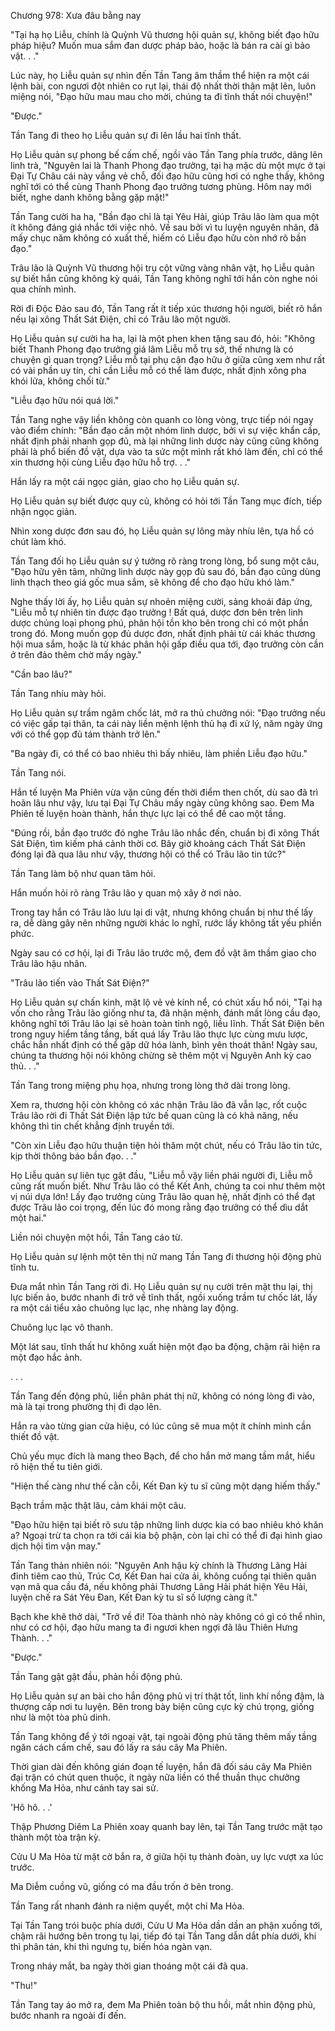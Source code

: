 




Chương 978: Xưa đâu bằng nay


"Tại hạ họ Liễu, chính là Quỳnh Vũ thương hội quản sự, không biết đạo hữu pháp hiệu? Muốn mua sắm đan dược pháp bảo, hoặc là bán ra cài gì bảo vật. . ."

Lúc này, họ Liễu quản sự nhìn đến Tần Tang âm thầm thể hiện ra một cái lệnh bài, con ngươi đột nhiên co rụt lại, thái độ nhất thời thân mật lên, luôn miệng nói, "Đạo hữu mau mau cho mời, chúng ta đi tĩnh thất nói chuyện!"

"Được."

Tần Tang đi theo họ Liễu quản sự đi lên lầu hai tĩnh thất.

Họ Liễu quản sự phong bế cấm chế, ngồi vào Tần Tang phía trước, dâng lên linh trà, "Nguyên lai là Thanh Phong đạo trưởng, tại hạ mặc dù một mực ở tại Đại Tự Châu cái này vắng vẻ chỗ, đối đạo hữu cũng hơi có nghe thấy, không nghĩ tới có thể cùng Thanh Phong đạo trưởng tương phùng. Hôm nay mới biết, nghe danh không bằng gặp mặt!"

Tần Tang cười ha ha, "Bần đạo chỉ là tại Yêu Hải, giúp Trâu lão làm qua một ít không đáng giá nhắc tới việc nhỏ. Về sau bởi vì tu luyện nguyên nhân, đã mấy chục năm không có xuất thế, hiếm có Liễu đạo hữu còn nhớ rõ bần đạo."

Trâu lão là Quỳnh Vũ thương hội trụ cột vững vàng nhân vật, họ Liễu quản sự biết hắn cũng không kỳ quái, Tần Tang không nghĩ tới hắn còn nghe nói qua chính mình.

Rời đi Độc Đảo sau đó, Tần Tang rất ít tiếp xúc thương hội người, biết rõ hắn nếu lại xông Thất Sát Điện, chỉ có Trâu lão một người.

Họ Liễu quản sự cười ha ha, lại là một phen khen tặng sau đó, hỏi: "Không biết Thanh Phong đạo trưởng giá lâm Liễu mỗ trụ sở, thế nhưng là có chuyện gì quan trọng? Liễu mỗ tại phụ cận đạo hữu ở giữa cũng xem như rất có vài phần uy tín, chỉ cần Liễu mỗ có thể làm được, nhất định xông pha khói lửa, không chối từ."

"Liễu đạo hữu nói quá lời."

Tần Tang nghe vậy liền không còn quanh co lòng vòng, trực tiếp nói ngay vào điểm chính: "Bần đạo cần một nhóm linh dược, bởi vì sự việc khẩn cấp, nhất định phải nhanh gọp đủ, mà lại những linh dược này cũng cũng không phải là phổ biến đồ vật, dựa vào ta sức một mình rất khó làm đến, chỉ có thể xin thương hội cùng Liễu đạo hữu hỗ trợ. . ."

Hắn lấy ra một cái ngọc giản, giao cho họ Liễu quản sự.

Họ Liễu quản sự biết được quy củ, không có hỏi tới Tần Tang mục đích, tiếp nhận ngọc giản.

Nhìn xong dược đơn sau đó, họ Liễu quản sự lông mày nhíu lên, tựa hồ có chút làm khó.

Tần Tang đối họ Liễu quản sự ý tưởng rõ ràng trong lòng, bổ sung một câu, "Đạo hữu yên tâm, những linh dược này gọp đủ sau đó, bần đạo cũng dùng linh thạch theo giá gốc mua sắm, sẽ không để cho đạo hữu khó làm."

Nghe thấy lời ấy, họ Liễu quản sự nhoẻn miệng cười, sảng khoái đáp ứng, "Liễu mỗ tự nhiên tin được đạo trưởng ! Bất quá, dược đơn bên trên linh dược chủng loại phong phú, phân hội tồn kho bên trong chỉ có một phần trong đó. Mong muốn gọp đủ dược đơn, nhất định phải từ cái khác thương hội mua sắm, hoặc là từ khác phân hội gấp điều qua tới, đạo trưởng còn cần ở trên đảo thêm chờ mấy ngày."

"Cần bao lâu?"

Tần Tang nhíu mày hỏi.

Họ Liễu quản sự trầm ngâm chốc lát, mở ra thủ chưởng nói: "Đạo trưởng nếu có việc gấp tại thân, ta cái này liền mệnh lệnh thủ hạ đi xử lý, năm ngày ứng với có thể gọp đủ tám thành trở lên."

"Ba ngày đi, có thể có bao nhiêu thì bấy nhiêu, làm phiền Liễu đạo hữu."

Tần Tang nói.

Hắn tế luyện Ma Phiên vừa vặn cũng đến thời điểm then chốt, dù sao đã trì hoãn lâu như vậy, lưu tại Đại Tự Châu mấy ngày cũng không sao. Đem Ma Phiên tế luyện hoàn thành, hắn thực lực lại có thể đề cao một tầng.

"Đúng rồi, bần đạo trước đó nghe Trâu lão nhắc đến, chuẩn bị đi xông Thất Sát Điện, tìm kiếm phá cảnh thời cơ. Bây giờ khoảng cách Thất Sát Điện đóng lại đã qua lâu như vậy, thương hội có thể có Trâu lão tin tức?"

Tần Tang làm bộ như quan tâm hỏi.

Hắn muốn hỏi rõ ràng Trâu lão y quan mộ xây ở nơi nào.

Trong tay hắn có Trâu lão lưu lại di vật, nhưng không chuẩn bị như thế lấy ra, dễ dàng gây nên những người khác lo nghĩ, rước lấy không tất yếu phiền phức.

Ngày sau có cơ hội, lại đi Trâu lão trước mộ, đem đồ vật âm thầm giao cho Trâu lão hậu nhân.

"Trâu lão tiến vào Thất Sát Điện?"

Họ Liễu quản sự chấn kinh, mặt lộ vẻ vẻ kính nể, có chút xấu hổ nói, "Tại hạ vốn cho rằng Trâu lão giống như ta, đã nhận mệnh, đánh mất lòng cầu đạo, không nghĩ tới Trâu lão lại sẽ hoàn toàn tỉnh ngộ, liều lĩnh. Thất Sát Điện bên trong nguy hiểm tầng tầng, bất quá lấy Trâu lão thực lực cùng mưu lược, chắc hẳn nhất định có thể gặp dữ hóa lành, bình yên thoát thân! Ngày sau, chúng ta thương hội nói không chừng sẽ thêm một vị Nguyên Anh kỳ cao thủ. . ."

Tần Tang trong miệng phụ họa, nhưng trong lòng thở dài trong lòng.

Xem ra, thương hội còn không có xác nhận Trâu lão đã vẫn lạc, rốt cuộc Trâu lão rời đi Thất Sát Điện lập tức bế quan cũng là có khả năng, nếu không thì tin chết khẳng định truyền tới.

"Còn xin Liễu đạo hữu thuận tiện hỏi thăm một chút, nếu có Trâu lão tin tức, kịp thời thông báo bần đạo. . ."

Họ Liễu quản sự liên tục gật đầu, "Liễu mỗ vậy liền phái người đi, Liễu mỗ cũng rất muốn biết. Như Trâu lão có thể Kết Anh, chúng ta coi như thêm một vị núi dựa lớn! Lấy đạo trưởng cùng Trâu lão quan hệ, nhất định có thể đạt được Trâu lão coi trọng, đến lúc đó mong rằng đạo trưởng có thể dìu dắt một hai."

Liền nói chuyện một hồi, Tần Tang cáo từ.

Họ Liễu quản sự lệnh một tên thị nữ mang Tần Tang đi thương hội động phủ tĩnh tu.

Đưa mắt nhìn Tần Tang rời đi. Họ Liễu quản sự nụ cười trên mặt thu lại, thị lực biến ảo, bước nhanh đi trở về tĩnh thất, ngồi xuống trầm tư chốc lát, lấy ra một cái tiểu xảo chuông lục lạc, nhẹ nhàng lay động.

Chuông lục lạc vô thanh.

Một lát sau, tĩnh thất hư không xuất hiện một đạo ba động, chậm rãi hiện ra một đạo hắc ảnh.

. . .

Tần Tang đến động phủ, liền phân phát thị nữ, không có nóng lòng đi vào, mà là tại trong phường thị đi dạo lên.

Hắn ra vào từng gian cửa hiệu, có lúc cũng sẽ mua một ít chính mình cần thiết đồ vật.

Chủ yếu mục đích là mang theo Bạch, để cho hắn mở mang tầm mắt, hiểu rõ hiện thế tu tiên giới.

"Hiện thế càng như thế cằn cỗi, Kết Đan kỳ tu sĩ cũng một dạng hiếm thấy."

Bạch trầm mặc thật lâu, cảm khái một câu.

"Đạo hữu hiện tại biết rõ sưu tập những linh dược kia có bao nhiêu khó khăn a? Ngoại trừ ta chọn ra tới cái kia bộ phận, còn lại chỉ có thể đi đại hình giao dịch hội tìm vận may."

Tần Tang thản nhiên nói: "Nguyên Anh hậu kỳ chính là Thương Lãng Hải đỉnh tiêm cao thủ, Trúc Cơ, Kết Đan hai cửa ải, không cuống tại thiên quân vạn mã qua cầu đá, nếu không phải Thương Lãng Hải phát hiện Yêu Hải, luyện chế ra Sát Yêu Đan, Kết Đan kỳ tu sĩ số lượng càng ít."

Bạch khe khẽ thở dài, "Trở về đi! Tòa thành nhỏ này không có gì có thể nhìn, như có cơ hội, đạo hữu mang ta đi ngươi khen ngợi đã lâu Thiên Hưng Thành. . ."

"Được."

Tần Tang gật gật đầu, phản hồi động phủ.

Họ Liễu quản sự an bài cho hắn động phủ vị trí thật tốt, linh khí nồng đậm, là thượng cấp nơi tu luyện. Bên trong bày biện cũng cực kỳ chú trọng, giống như là một tòa phủ dinh.

Tần Tang không để ý tới ngoại vật, tại ngoài động phủ tăng thêm mấy tầng ngăn cách cấm chế, sau đó lấy ra sáu cây Ma Phiên.

Thời gian dài đến không gián đoạn tế luyện, hắn đã đối sáu cây Ma Phiên đại trận có chút quen thuộc, ít ngày nữa liền có thể thuần thục chưởng khống Ma Hỏa, như cánh tay sai sử.

'Hô hô. . .'

Thập Phương Diêm La Phiên xoay quanh bay lên, tại Tần Tang trước mặt tạo thành một tòa trận kỳ.

Cửu U Ma Hỏa từ mặt cờ bắn ra, ở giữa hội tụ thành đoàn, uy lực vượt xa lúc trước.

Ma Diễm cuồng vũ, giống có ma đầu trốn ở bên trong.

Tần Tang rất nhanh đánh ra niệm quyết, một chỉ Ma Hỏa.

Tại Tần Tang trói buộc phía dưới, Cửu U Ma Hỏa dần dần an phận xuống tới, chậm rãi hướng bên trong tụ lại, tiếp đó tại Tần Tang dẫn dắt phía dưới, khi thì phân tán, khi thì ngưng tụ, biến hóa ngàn vạn.

Trong nháy mắt, ba ngày thời gian thoáng một cái đã qua.

"Thu!"

Tần Tang tay áo mở ra, đem Ma Phiên toàn bộ thu hồi, mắt nhìn động phủ, bước nhanh ra ngoài đi đến.




